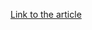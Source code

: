 [Link to the article](https://www.forcepoint.com/blog/x-labs/fake-ukrainian-bank-invoice-malicious-rms-tool)
